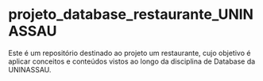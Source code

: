 # projeto_database_restaurante_UNINASSAU
Este é um repositório destinado ao projeto um restaurante, cujo objetivo é aplicar conceitos e conteúdos vistos ao longo da disciplina de Database da UNINASSAU.
